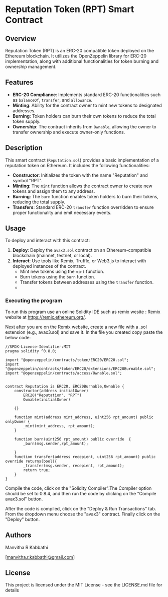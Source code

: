 # Reputation Token (RPT) Smart Contract

## Overview

Reputation Token (RPT) is an ERC-20 compatible token deployed on the Ethereum blockchain. It utilizes the OpenZeppelin library for ERC-20 implementation, along with additional functionalities for token burning and ownership management.

## Features

- **ERC-20 Compliance**: Implements standard ERC-20 functionalities such as `balanceOf`, `transfer`, and `allowance`.
- **Minting**: Ability for the contract owner to mint new tokens to designated addresses.
- **Burning**: Token holders can burn their own tokens to reduce the total token supply.
- **Ownership**: The contract inherits from `Ownable`, allowing the owner to transfer ownership and execute owner-only functions.

## Description

This smart contract (`Reputation.sol`) provides a basic implementation of a reputation token on Ethereum. It includes the following functionalities:

- **Constructor**: Initializes the token with the name "Reputation" and symbol "RPT".
- **Minting**: The `mint` function allows the contract owner to create new tokens and assign them to any address.
- **Burning**: The `burn` function enables token holders to burn their tokens, reducing the total supply.
- **Transfers**: Standard ERC-20 `transfer` function overridden to ensure proper functionality and emit necessary events.

## Usage

To deploy and interact with this contract:

1. **Deploy**: Deploy the `avax3.sol` contract on an Ethereum-compatible blockchain (mainnet, testnet, or local).
2. **Interact**: Use tools like Remix, Truffle, or Web3.js to interact with deployed instances of the contract.
   - Mint new tokens using the `mint` function.
   - Burn tokens using the `burn` function.
   - Transfer tokens between addresses using the `transfer` function.
   - 
### Executing the program

To run this program use an online Solidity IDE such as remix wesite : Remix website at https://remix.ethereum.org/.

Next after you are on the Remix website, create a new file with a .sol extension (e.g., avax3.sol) and save it.
In the file you created copy paste the below code:

```solidity
//SPDX-License-Identifier:MIT
pragma solidity ^0.8.0;

import "@openzeppelin/contracts/token/ERC20/ERC20.sol";
import "@openzeppelin/contracts/token/ERC20/extensions/ERC20Burnable.sol";
import "@openzeppelin/contracts/access/Ownable.sol";


contract Reputation is ERC20, ERC20Burnable,Ownable {
    constructor(address initialOwner)
        ERC20("Reputation", "RPT")
        Ownable(initialOwner)
      
    {}
    
    function mint(address mint_address, uint256 rpt_amount) public onlyOwner {
        _mint(mint_address, rpt_amount);
    }

    function burn(uint256 rpt_amount) public override  {
        _burn(msg.sender,rpt_amount);
        
    }   
    function transfer(address recepient, uint256 rpt_amount) public override returns(bool){
        _transfer(msg.sender, recepient, rpt_amount);
        return true;
    }    
}
```

Compile the code, click on the "Solidity Compiler".The Compiler option should be  set to 0.8.4, and then run the code by clicking on the "Compile avax3.sol" button.

After the code is compiled, click on the "Deploy & Run Transactions" tab. From the dropdown menu choose the "avax3" contract. Finally click on the "Deploy" button.

## Authors

Manvitha R Kabbathi

[manvitha.r.kabbathi@gmail.com]


## License

This project is licensed under the MIT License - see the LICENSE.md file for details
